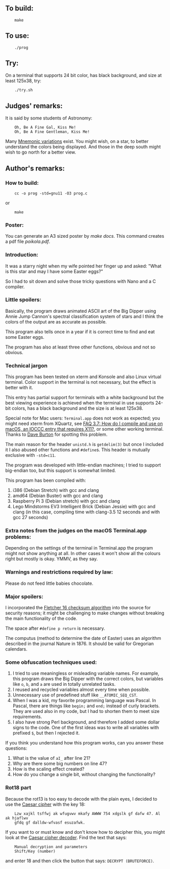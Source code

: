 ## To build:

``` <!---sh-->
    make
```


## To use:

``` <!---sh-->
    ./prog
```


## Try:

On a terminal that supports 24 bit color, has black background, and size at
least 125x38, try:

``` <!---sh-->
    ./try.sh
```


## Judges' remarks:

It is said by some students of Astronomy:

```
    Oh, Be A Fine Gal, Kiss Me!
    Oh, Be A Fine Gentleman, Kiss Me!
```

Many [Mnemonic variations](http://www.star.ucl.ac.uk/%7Epac/obafgkmrns.html) exist.
You might wish, on a star, to better understand the colors being displayed.
And those in the deep south might wish to go north for a better view.


## Author's remarks:

### How to build:

``` <!---sh-->
    cc -o prog -std=gnu11 -O3 prog.c
```

or

``` <!---sh-->
    make
```

### Poster:

You can generate an A3 sized poster by _make docs_. This command creates a pdf
file _poikola.pdf_.


### Introduction:

It was a starry night when my wife pointed her finger up and asked: "What is
this star and may I have some Easter eggs?"

So I had to sit down and solve those tricky questions with Nano and a C
compiler.


### Little spoilers:

Basically, the program draws animated ASCII art of the Big Dipper using Annie
Jump Cannon's spectral classification system of stars and I think the colors of
the output are as accurate as possible.

This program also tells once in a year if it is correct time to find and eat
some Easter eggs.

The program has also at least three other functions, obvious and not so obvious.


### Technical jargon

This program has been tested on xterm and Konsole and also Linux virtual
terminal. Color support in the terminal is not necessary, but the effect is
better with it.

This entry has partial support for terminals with a white background but the
best viewing experience is achieved when the terminal in use supports 24-bit
colors, has a black background and the size is at least 125x38.

Special note for Mac users: `Terminal.app` does not work as expected; you might
need xterm from XQuartz, see [FAQ 3.7: How do I compile and use on macOS, an
IOCCC entry that requires X11?](../../faq.html#X11macos), or some other working
terminal. Thanks to [Dave Burton](../../authors.html#Dave_Burton) for spotting this
problem.

The main reason for the header `unistd.h` is `getdelim(3)` but once I included it
I also abused other functions and `#define`s. This header is mutually exclusive
with `-std=c11`.

The program was developed with little-endian machines; I tried to support
big-endian too, but this support is somewhat limited.

This program has been compiled with:

1. i386 (Debian Stretch) with gcc and clang
2. amd64 (Debian Buster) with gcc and clang
3. Raspberry Pi 3 (Debian stretch) with gcc and clang
4. Lego Mindstorms EV3 Intelligent Brick (Debian Jessie) with gcc and clang (in
this case, compiling time with clang-3.5 12 seconds and with gcc 27 seconds)


### Extra notes from the judges on the macOS Terminal.app problems:

Depending on the settings of the terminal in Terminal.app the program might not
show anything at all. In other cases it won't show all the colours right but
mostly is okay. YMMV, as they say.


### Warnings and restrictions required by law:

Please do not feed little babies chocolate.


### Major spoilers:

I incorporated the [Fletcher 16 checksum
algorithm](https://en.wikipedia.org/wiki/Fletcher%27s_checksum) into the source
for security reasons; it might be challenging to make changes without breaking
the main functionality of the code.

The space after `#define p return` is necessary.

The computus (method to determine the date of Easter) uses an algorithm
described in the journal Nature in 1876. It should be valid for Gregorian
calendars.


### Some obfuscation techniques used:

1. I tried to use meaningless or misleading variable names. For example, this
program draws the Big Dipper with the correct colors, but variables like `o`,
`b`, and `a` are used in totally unrelated tasks.
2. I reused and recycled variables almost every time when possible.
3. Unnecessary use of predefined stuff like `__ATOMIC_SEQ_CST`.
4. When I was a kid, my favorite programming language was Pascal. In Pascal,
there are things like `begin;` and `end;` instead of curly brackets. They are
used also in my code, but I had to shorten them to meet size requirements.
5. I also have strong Perl background, and therefore I added some dollar signs
to the code. One of the first ideas was to write all variables with prefixed
`$`, but then I rejected it.

If you think you understand how this program works, can you answer these
questions:

1. What is the value of `aI_` after line 21?
2. Why are there some big numbers on line 47?
3. How is the scaling effect created?
4. How do you change a single bit, without changing the functionality?


### Rot18 part

Because the rot13 is too easy to decode with the plain eyes, I decided to use
the [Caesar cipher](https://en.wikipedia.org/wiki/Caesar_cipher) with the key
18:

```
    Lzw xajkl tsffwj ak wfugvwv mkafy AWWW 754 xdgslk gf dafw 47. Al ak hjaflwv
    gfdq gf dalldw-wfvasf esuzafwk.
```

If you want to or must know and don't know how to decipher this, you might look
at the [Caesar cipher decoder](https://www.dcode.fr/caesar-cipher). Find the
text that says:

```
    Manual decryption and parameters
    Shift/Key (number)
```

and enter 18 and then click the button that says: `DECRYPT (BRUTEFORCE)`.

<!--

    Copyright © 1984-2024 by Landon Curt Noll. All Rights Reserved.

    You are free to share and adapt this file under the terms of this license:

        Creative Commons Attribution-ShareAlike 4.0 International (CC BY-SA 4.0)

    For more information, see:

        https://creativecommons.org/licenses/by-sa/4.0/

-->
